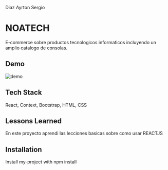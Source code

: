 Diaz Ayrton Sergio

# NOATECH

E-commerce sobre productos tecnologicos informaticos incluyendo un amplio catalogo de consolas.

## Demo

![demo](https://user-images.githubusercontent.com/89177834/186286334-59801f9a-88f6-493f-b83c-554d875996a0.gif)

## Tech Stack
React, Context, Bootstrap, HTML, CSS

## Lessons Learned

En este proyecto aprendi las lecciones basicas sobre como usar REACTJS

## Installation

Install my-project with npm install


